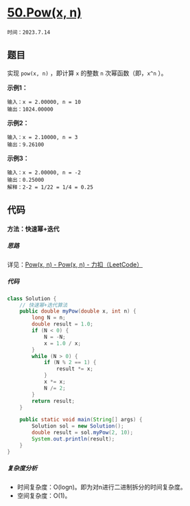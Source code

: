 # [50.Pow(x, n)](https://leetcode.cn/problems/powx-n/)

`时间：2023.7.14`

## 题目

实现 `pow(x, n)` ，即计算 `x` 的整数 `n` 次幂函数（即，`x^n` ）。

**示例1：**

```
输入：x = 2.00000, n = 10
输出：1024.00000
```

**示例2：**

```
输入：x = 2.10000, n = 3
输出：9.26100
```

**示例3：**

```
输入：x = 2.00000, n = -2
输出：0.25000
解释：2-2 = 1/22 = 1/4 = 0.25
```

## 代码

#### 方法：快速幂+迭代

##### 思路

详见：[Pow(x, n) - Pow(x, n) - 力扣（LeetCode）](https://leetcode.cn/problems/powx-n/solution/powx-n-by-leetcode-solution/)

##### 代码

```java
class Solution {
    // 快速幂+迭代算法
    public double myPow(double x, int n) {
        long N = n;
        double result = 1.0;
        if (N < 0) {
            N = -N;
            x = 1.0 / x;
        }
        while (N > 0) {
            if (N % 2 == 1) {
                result *= x;
            }
            x *= x;
            N /= 2;
        }
        return result;
    }

    public static void main(String[] args) {
        Solution sol = new Solution();
        double result = sol.myPow(2, 10);
        System.out.println(result);
    }
}
```

##### 复杂度分析

- 时间复杂度：O(logn)。即为对n进行二进制拆分的时间复杂度。
- 空间复杂度：O(1)。